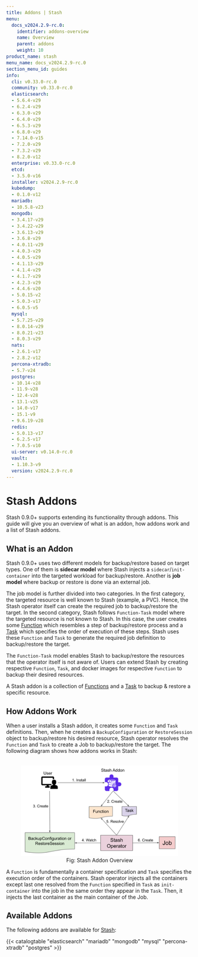 ```yaml
---
title: Addons | Stash
menu:
  docs_v2024.2.9-rc.0:
    identifier: addons-overview
    name: Overview
    parent: addons
    weight: 10
product_name: stash
menu_name: docs_v2024.2.9-rc.0
section_menu_id: guides
info:
  cli: v0.33.0-rc.0
  community: v0.33.0-rc.0
  elasticsearch:
  - 5.6.4-v29
  - 6.2.4-v29
  - 6.3.0-v29
  - 6.4.0-v29
  - 6.5.3-v29
  - 6.8.0-v29
  - 7.14.0-v15
  - 7.2.0-v29
  - 7.3.2-v29
  - 8.2.0-v12
  enterprise: v0.33.0-rc.0
  etcd:
  - 3.5.0-v16
  installer: v2024.2.9-rc.0
  kubedump:
  - 0.1.0-v12
  mariadb:
  - 10.5.8-v23
  mongodb:
  - 3.4.17-v29
  - 3.4.22-v29
  - 3.6.13-v29
  - 3.6.8-v29
  - 4.0.11-v29
  - 4.0.3-v29
  - 4.0.5-v29
  - 4.1.13-v29
  - 4.1.4-v29
  - 4.1.7-v29
  - 4.2.3-v29
  - 4.4.6-v20
  - 5.0.15-v2
  - 5.0.3-v17
  - 6.0.5-v5
  mysql:
  - 5.7.25-v29
  - 8.0.14-v29
  - 8.0.21-v23
  - 8.0.3-v29
  nats:
  - 2.6.1-v17
  - 2.8.2-v12
  percona-xtradb:
  - 5.7-v24
  postgres:
  - 10.14-v28
  - 11.9-v28
  - 12.4-v28
  - 13.1-v25
  - 14.0-v17
  - 15.1-v9
  - 9.6.19-v28
  redis:
  - 5.0.13-v17
  - 6.2.5-v17
  - 7.0.5-v10
  ui-server: v0.14.0-rc.0
  vault:
  - 1.10.3-v9
  version: v2024.2.9-rc.0
---
```


# Stash Addons

Stash 0.9.0+ supports extending its functionality through addons. This guide will give you an overview of what is an addon, how addons work and a list of Stash addons.

## What is an Addon

Stash 0.9.0+ uses two different models for backup/restore based on target types. One of them is **sidecar model** where Stash injects a `sidecar`/`init-container` into the targeted workload for backup/restore. Another is **job model** where backup or restore is done via an external job.

The job model is further divided into two categories. In the first category, the targeted resource is well known to Stash (example, a PVC). Hence, the Stash operator itself can create the required job to backup/restore the target. In the second category, Stash follows `Function-Task` model where the targeted resource is not known to Stash. In this case, the user creates some [Function](/docs/v2024.2.9-rc.0/concepts/crds/function/) which resembles a step of backup/restore process and a [Task](/docs/v2024.2.9-rc.0/concepts/crds/task/) which specifies the order of execution of these steps. Stash uses these `Function` and `Task` to generate the required job definition to backup/restore the target.

The `Function-Task` model enables Stash to backup/restore the resources that the operator itself is not aware of. Users can extend Stash by creating respective `Function`, `Task`, and docker images for respective `Function` to backup their desired resources.

A Stash addon is a collection of [Functions](/docs/v2024.2.9-rc.0/concepts/crds/function/) and a [Task](/docs/v2024.2.9-rc.0/concepts/crds/task/) to backup & restore a specific resource.

## How Addons Work

When a user installs a Stash addon, it creates some `Function` and `Task` definitions. Then, when he creates a `BackupConfiguration` or `RestoreSession` object to backup/restore his desired resource, Stash operator resolves the `Function` and `Task` to create a Job to backup/restore the target. The following diagram shows how addons works in Stash:

<figure align="center">
  <img alt="Stash Addon Overview" src="images/addon_overview.svg">
  <figcaption align="center">Fig: Stash Addon Overview</figcaption>
</figure>

A `Function` is fundamentally a container specification and `Task` specifies the execution order of the containers. Stash operator injects all the containers except last one resolved from the `Function` specified in `Task` as `init-container` into the job in the same order they appear in the `Task`. Then, it injects the last container as the main container of the Job.

## Available Addons

The following addons are available for [Stash](/docs/v2024.2.9-rc.0/setup/install/stash/):

{{< catalogtable "elasticsearch" "mariadb" "mongodb" "mysql" "percona-xtradb" "postgres" >}}
